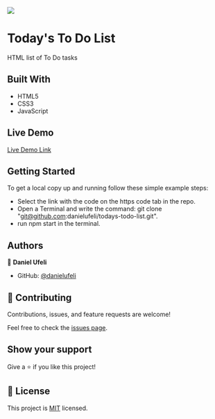 ![](https://img.shields.io/badge/Microverse-blueviolet)

# Today's To Do List

HTML list of To Do tasks

## Built With

- HTML5
- CSS3
- JavaScript

## Live Demo

[Live Demo Link](https://danielufeli.github.io/todays-todo-list/dist)

## Getting Started

To get a local copy up and running follow these simple example steps:

- Select the link with the code on the https code tab in the repo.
- Open a Terminal and write the command: git clone "git@github.com:danielufeli/todays-todo-list.git".
- run npm start in the terminal.

## Authors

👤 **Daniel Ufeli**

- GitHub: [@danielufeli](https://github.com/danielufeli)

## 🤝 Contributing

Contributions, issues, and feature requests are welcome!

Feel free to check the [issues page](../../issues/).

## Show your support

Give a ⭐️ if you like this project!

## 📝 License

This project is [MIT](./MIT.md) licensed.
